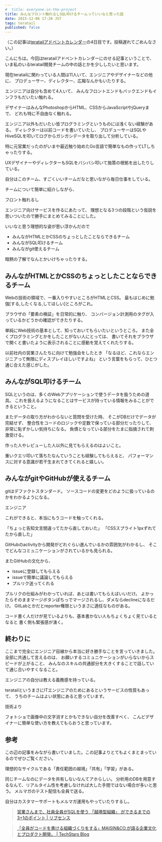 ```yaml
---
#  title: everyone-in-the-project
title: みんなフロント触れるしSQL叩けるチームっていいなと思った話
date: 2015-12-06 17:20 JST
tags: teratail
published: false
---
```


（この記事は[teratailアドベントカレンダー](http://www.adventar.org/calendars/907#list-2015-12-04)の4日目です。投稿遅れてごめんなさい。）

こんにちは。今回はteratailアドベントカレンダーにのせる記事ということで、
いま私のいるteratail開発チームの中の話とかを少ししたいと思います。

現在teratailに関わっている人間は11人いて、エンジニアやデザイナーなどの他に、
プロデューサー、ディレクター、広報なんかもいたりする。

エンジニアは自分も含めて4人いて、
みんなフロントエンドもバックエンドもインフラもだいたい触れる。

デザイナーはみんなPhotoshopからHTML、CSSからJavaScriptやjQueryまで、
どれも特に不自由なく触れる。

エンジニア以外もだいたい皆プログラミングというものには浅くない経験がある。
ディレクターは以前コードを書いていたし、
プロデューサーはSQLやHiveSQLを叩いてログからガシガシデータを取り出して分析している。

特に元営業だったのがいまや最近触り始めたGo言語で簡単なもの作ってLTしちゃったりする。

UXデザイナーやディレクターもSQLをバシバシ叩いて施策の根拠を出したりしている。

自分はこのチーム、すごくいいチームだなと思いながら毎日仕事をしている。

チームについて簡単に紹介しながら、

フロント触れるし

エンジニア向けサービスを作るにあたって、
理想となる3つの段階という仮説を思いついたので勝手にまとめてみることにした。

いいなと思う理想的な姿が思い浮かんだので

* みんながHTMLとかCSSのちょっとしたことならできるチーム
* みんながSQL叩けるチーム
* みんながgit使えるチーム

暗黙の了解でなんとかいけちゃったりする。


## みんながHTMLとかCSSのちょっとしたことならできるチーム

Webの技術の領域で、一番入りやすいところがHTMLとCSS。
最もはじめに勉強\[する,したくなる,してほしい\]ところがこれ。

ブラウザの「要素の検証」を日常的に触り、
コンバージョン計測用のタグが入っているかどうかの確認ができたりする。

単純にWeb技術の基本として、知っておいてもらいたいというところ。
また全くプログラミングとかをしたことがない人にとっては、
書いてそれをブラウザで開くと書いたように表示されることに感動を覚えてくれたりする。

以前社内の営業さんたちに向けて勉強会をしたとき
「なるほど、これならエンジニアって無限にディスプレイほしいですよね」
という言葉をもらって、ひとつ通じ合えた感じがした。

## みんながSQL叩けるチーム

SQLというのは、多くのWebアプリケーションで使うデータを扱うための道具。
これを扱えるようになることはサービスが持っている情報をみることができるということ。

またデータの取り方がわからないと質問を受けた時、
そこがDBだけでデータが完結せず、
整合性をコードのロジックや定数で保っている部分だったりして、非常に恥ずかしい気持ちになる。
負債となっている部分をたまに指摘されて刺激受ける。

作った人やレビューした人以外に見てもらえるのはよいこと。

重いクエリ叩いて落ちたなんていうことも経験してもらえると、
パフォーマンスに対する意識が若干生まれてきてくれると嬉しい。

## みんながgitやGitHubが使えるチーム

gitはデファクトスタンダード。
ソースコードの変更をどのように扱っているのかをわかるようになる。

エンジニア

これができると、本当にもうコードを触ってくれる。


「ちょっと告知文言間違ってたから直しておいた」
「CSSスプライト1pxずれてたから直した」

GitHubのactivityから開発がどれぐらい進んでいるかの雰囲気がわかるし、
そこでどんなコミュニケーションがされているかも見られる。

またGitHubの文化から、

* issueに登録してもらえる
* issueで簡単に議論してもらえる
* プルリク送ってくれる

プルリクの仕組みがわかっていれば、あとは書いてもらえばいいだけ。
よかったらそのままマージボタンぽちっでマージされるし、ダメならdeclineになるだけ。
GitLabとかだとreporter権限というまさに適任なものがある。

コード書く人だけが見ているよりも、基本書かない人もちょくちょく見ているとなると
書く側も緊張感が湧く。

## 終わりに

ここまで完全にエンジニア目線から本当に好き勝手なことを言っていきました。
全部に共通して言えるのは、
お願いするコミュニケーションがいらないからスピードが上がること、
みんなのスキルの共通部分を大きくすることで話していて通じ合いやすくなること。

エンジニアの自分は教える義務感を持っている。

teratailというまさにITエンジニアのためにあるというサービスの性質もあって、
うちのチームはよい状態にあると思っています。

技術より

フォトショで画像中の文字消すとかもできない自分を改善すべく、
こんどデザイナーに簡単な使い方を教えてもらおうと思っています。

## 参考

この辺の記事をみながら書いていました。この記事よりとてもよくまとまっているのでぜひご覧ください。

理想的なサイクルである「責任範囲の越境」「共有」「学習」がある。

同じチームなのにデータを共有しないなんてアホらしい。
分析用のDBを用意するなんて、リアルタイム性を考慮しなければ大した手間ではない場合が多いと思う。
メルマガのテスト配信も全員で送る。

自分はカスタマーサポートもメルマガ運用もやっていたりするし。

> [営業さんまで、社員全員がSQLを使う 「越境型組織」 ができるまでの3+1のポイント | リブセンス](http://www.slideshare.net/livesense/150225-sql-foreveryone-45695818)

> [「全員がコードを書ける組織づくりをする」MAISIN&CO.が語る企業文化とプロダクト開発。 | TechStars Blog](https://techstars.jp/blog/maisin-int1/)
